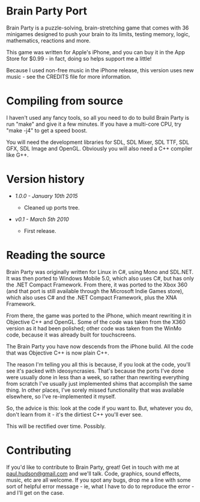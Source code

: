 Brain Party Port
================

Brain Party is a puzzle-solving, brain-stretching game that comes with
36 minigames designed to push your brain to its limits, testing memory,
logic, mathematics, reactions and more.

This game was written for Apple's iPhone, and you can buy it in the
App Store for $0.99 - in fact, doing so helps support me a little!

Because I used non-free music in the iPhone release, this version uses
new music - see the CREDITS file for more information.


Compiling from source
=====================

I haven't used any fancy tools, so all you need to do to build Brain Party
is run "make" and give it a few minutes. If you have a multi-core CPU, try
"make -j4" to get a speed boost.

You will need the development libraries for SDL, SDL Mixer, SDL TTF, SDL GFX,
SDL Image and OpenGL. Obviously you will also need a C++ compiler like G++.


Version history
===============

 * *1.0.0 - January 10th 2015*
   - Cleaned up ports tree.

 * *v0.1 - March 5th 2010*
   - First release.


Reading the source
==================

Brain Party was originally written for Linux in C#, using Mono and SDL.NET. 
It was then ported to Windows Mobile 5.0, which also uses C#, but has only
the .NET Compact Framework. From there, it was ported to the Xbox 360 (and
that port is still available through the Microsoft Indie Games store), which
also uses C# and the .NET Compact Framework, plus the XNA Framework.

From there, the game was ported to the iPhone, which meant rewriting it in
Objective C++ and OpenGL. Some of the code was taken from the X360 version
as it had been polished; other code was taken from the WinMo code, because
it was already built for touchscreens.

The Brain Party you have now descends from the iPhone build. All the code
that was Objective C++ is now plain C++.

The reason I'm telling you all this is because, if you look at the code, 
you'll see it's packed with ideosyncrasies. That's because the ports I've 
done were usually done in less than a week, so rather than rewriting
everything from scratch I've usually just implemented shims that accomplish
the same thing. In other places, I've sorely missed functionality that was
available elsewhere, so I've re-implemented it myself.

So, the advice is this: look at the code if you want to. But, whatever you
do, don't learn from it - it's the dirtiest C++ you'll ever see.

This will be rectified over time. Possibly.


Contributing
============

If you'd like to contribute to Brain Party, great! Get in touch with me at
paul.hudson@gmail.com and we'll talk. Code, graphics, sound effects, music,
etc are all welcome. If you spot any bugs, drop me a line with some sort of
helpful error message - ie, what I have to do to reproduce the error - and
I'll get on the case.
